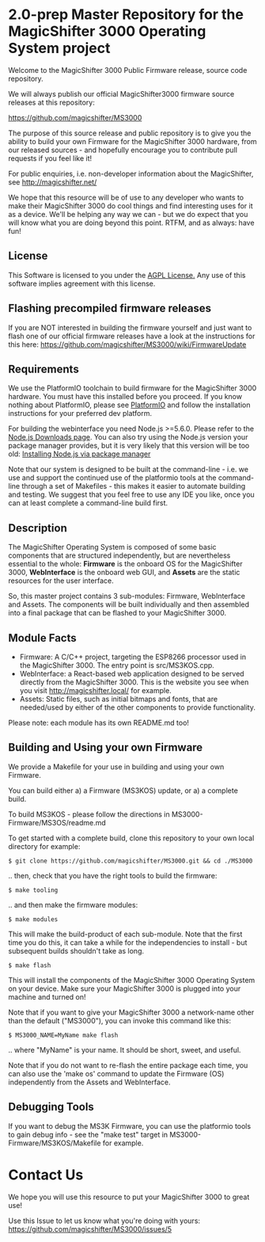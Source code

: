 2.0-prep
Master Repository for the MagicShifter 3000 Operating System project
====================================================================

Welcome to the MagicShifter 3000 Public Firmware release, source code repository.  

We will always publish our official MagicShifter3000 firmware source releases at this repository:

https://github.com/magicshifter/MS3000

The purpose of this source release and public repository is to give you the ability to build your own Firmware for the MagicShifter 3000 hardware, from our released sources - and hopefully encourage you to contribute pull requests if you feel like it!

For public enquiries, i.e. non-developer information about the MagicShifter, see http://magicshifter.net/  

We hope that this resource will be of use to any developer who wants to make their MagicShifter 3000 do cool things and find interesting uses for it as a device.  We'll be helping any way we can - but we do expect that you will know what you are doing beyond this point.  RTFM, and as always: have fun!

License
-------
This Software is licensed to you under the [AGPL License.](http://www.gnu.org/licenses/agpl.html) 
Any use of this software implies agreement with this license.

Flashing precompiled firmware releases
-----------------------------
If you are NOT interested in building the firmware yourself and just want to flash one of our official firmware releases have a look at the instructions for this here: https://github.com/magicshifter/MS3000/wiki/FirmwareUpdate

Requirements
------------
We use the PlatformIO toolchain to build firmware for the MagicShifter 3000 hardware.  You must have this installed before you proceed. If you know nothing about PlatformIO, please see [PlatformIO](http://platformio.org/) and follow the installation instructions for your preferred dev platform.

For building the webinterface you need Node.js >=5.6.0. Please refer to the [Node.js Downloads page](https://nodejs.org/en/download/). You can also try using the Node.js version your package manager provides,
but it is very likely that this version will be too old: [Installing Node.js via package manager](https://nodejs.org/en/download/package-manager/) 

Note that our system is designed to be built at the command-line - i.e. we use and support the continued use of the platformio tools at the command-line through a set of Makefiles - this makes it easier to automate building and testing.  We suggest that you feel free to use any IDE you like, once you can at least complete a command-line build first.

Description
------------
The MagicShifter Operating System is composed of some basic components that are structured independently, but are nevertheless essential to the whole: **Firmware** is the onboard OS for the MagicShifter 3000, **WebInterface** is the onboard web GUI, and **Assets** are the static resources for the user interface.  

So, this master project contains 3 sub-modules: Firmware, WebInterface and Assets. The components will be built individually and then assembled into a final package that can be flashed to your MagicShifter 3000.  

Module Facts
------------
*	Firmware: A C/C++ project, targeting the ESP8266 processor used in the MagicShifter 3000.  The entry point is src/MS3KOS.cpp.
*	WebInterface: a React-based web application designed to be served directly from the MagicShifter 3000. This is the website you see when you visit http://magicshifter.local/ for example.
*	Assets: Static files, such as initial bitmaps and fonts, that are needed/used by either of the other components to provide functionality.

Please note: each module has its own README.md too!

Building and Using your own Firmware
------------------------------------
We provide a Makefile for your use in building and using your own Firmware.  

You can build either a) a Firmware (MS3KOS) update, or a) a complete build.

To build MS3KOS - please follow the directions in MS3000-Firmware/MS3OS/readme.md

To get started with a complete build, clone this repository to your own local directory for example:

    $ git clone https://github.com/magicshifter/MS3000.git && cd ./MS3000
    
.. then, check that you have the right tools to build the firmware:

	$ make tooling

.. and then make the firmware modules:	

	$ make modules
	
This will make the build-product of each sub-module.  Note that the first time you do this, it can take a while for the independencies to install - but subsequent builds shouldn't take as long.
	
	$ make flash
	
This will install the components of the MagicShifter 3000 Operating System on your device.  Make sure your MagicShifter 3000 is plugged into your machine and turned on!

Note that if you want to give your MagicShifter 3000 a network-name other than the default ("MS3000"), you can invoke this command like this:

	$ MS3000_NAME=MyName make flash

.. where "MyName" is your name.  It should be short, sweet, and useful.

Note that if you do not want to re-flash the entire package each time, you can also use the 'make os' command to update the Firmware (OS) independently from the Assets and WebInterface.


Debugging Tools
---------------

If you want to debug the MS3K Firmware, you can use the platformio tools to gain debug info - see the "make test" target in MS3000-Firmware/MS3KOS/Makefile for example.

Contact Us
==========

We hope you will use this resource to put your MagicShifter 3000 to great use!  

Use this Issue to let us know what you're doing with yours: https://github.com/magicshifter/MS3000/issues/5 
